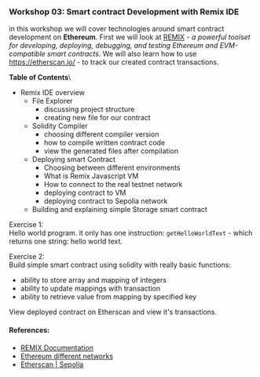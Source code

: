 ### Workshop 03: Smart contract Development with Remix IDE

in this workshop we will cover technologies around smart contract development on **Ethereum**. First we will look at
[REMIX](https://remix.ethereum.org/#lang=en&optimize=false&runs=200&evmVersion=null&version=soljson-v0.8.18+commit.87f61d96.js) -
_a powerful toolset for developing, deploying, debugging, and testing Ethereum and EVM-compatible smart contracts_. We will also
learn how to use https://etherscan.io/ - to track our created contract transactions.

**Table of Contents**\
* Remix IDE overview
  * File Explorer
    * discussing project structure
    * creating new file for our contract
  * Solidity Compiler
    * choosing different compiler version
    * how to compile written contract code
    * view the generated files after compilation
  * Deploying smart Contract
    * Choosing between different environments
    * What is Remix Javascript VM
    * How to connect to the real testnet network
    * deploying contract to VM
    * deploying contract to Sepolia network
  * Building and explaining simple Storage smart contract

Exercise 1:\
Hello world program. it only has one instruction: `getHelloWorldText` - which returns one string:
hello world text.

Exercise 2:\
Build simple smart contract using solidity with really basic functions:
* ability to store array and mapping of integers
* ability to update mappings with transaction
* ability to retrieve value from mapping by specified key

View deployed contract on Etherscan and view it's transactions.

#### References:
* [REMIX Documentation](https://remix-ide.readthedocs.io/en/latest/)
* [Ethereum different networks](https://ethereum.org/en/developers/docs/networks/)
* [Etherscan | Sepolia](https://sepolia.etherscan.io/)